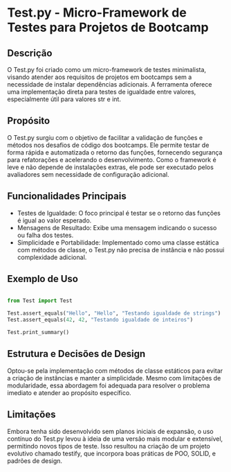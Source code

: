 # Test.py - Micro-Framework de Testes para Projetos de Bootcamp

## Descrição

O Test.py foi criado como um micro-framework de testes minimalista, visando atender aos requisitos de projetos em bootcamps sem a necessidade de instalar dependências adicionais. A ferramenta oferece uma implementação direta para testes de igualdade entre valores, especialmente útil para valores str e int.

## Propósito

O Test.py surgiu com o objetivo de facilitar a validação de funções e métodos nos desafios de código dos bootcamps. Ele permite testar de forma rápida e automatizada o retorno das funções, fornecendo segurança para refatorações e acelerando o desenvolvimento. Como o framework é leve e não depende de instalações extras, ele pode ser executado pelos avaliadores sem necessidade de configuração adicional.

## Funcionalidades Principais

- Testes de Igualdade: O foco principal é testar se o retorno das funções é igual ao valor esperado.
- Mensagens de Resultado: Exibe uma mensagem indicando o sucesso ou falha dos testes.
- Simplicidade e Portabilidade: Implementado como uma classe estática com métodos de classe, o Test.py não precisa de instância e não possui complexidade adicional.

## Exemplo de Uso

```python

from Test import Test

Test.assert_equals("Hello", "Hello", "Testando igualdade de strings")
Test.assert_equals(42, 42, "Testando igualdade de inteiros")

Test.print_summary()
```

## Estrutura e Decisões de Design

Optou-se pela implementação com métodos de classe estáticos para evitar a criação de instâncias e manter a simplicidade. Mesmo com limitações de modularidade, essa abordagem foi adequada para resolver o problema imediato e atender ao propósito específico.

## Limitações

Embora tenha sido desenvolvido sem planos iniciais de expansão, o uso contínuo do Test.py levou à ideia de uma versão mais modular e extensível, permitindo novos tipos de teste. Isso resultou na criação de um projeto evolutivo chamado testify, que incorpora boas práticas de POO, SOLID, e padrões de design.

